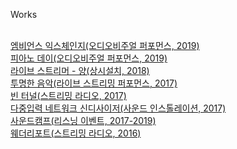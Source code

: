 Works<br><br>

[엠비언스 익스체인지(오디오비주얼 퍼포먼스, 2019)](ambientExchange.md)<br>
[피아노 데이(오디오비주얼 퍼포먼스, 2019)](pianoday2019.md)<br>
[라이브 스트리머 - 양(상시설치, 2018)](livestreamearyang.md)<br>
[투명한 음악(라이브 스트리밍 퍼포먼스, 2017)](transparentmusic.md)<br>
[빈 터널(스트리밍 라디오, 2017)](ghosttunnel.md)<br>
[다중입력 네트워크 신디사이저(사운드 인스톨레이션, 2017)](multiinputnetworksynthesizer.md)<br>
[사운드캠프(리스닝 이벤트, 2017-2019)](soundcamp.md)<br>
[웨더리포트(스트리밍 라디오, 2016)](weatherreport2016.md)<br>

